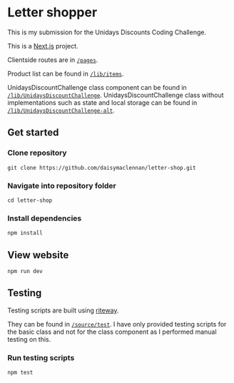 # Letter shopper

This is my submission for the Unidays Discounts Coding Challenge.

This is a [Next.js](https://nextjs.org) project.

Clientside routes are in [`/pages`](/pages).

Product list can be found in [`/lib/items`](/lib/items).

UnidaysDiscountChallenge class component can be found in [`/lib/UnidaysDiscountChallenge`](/lib/UnidaysDiscountChallenge).
UnidaysDiscountChallenge class without implementations such as state and local storage can be found in [`/lib/UnidaysDiscountChallenge-alt`](/lib/UnidaysDiscountChallenge-alt).

## Get started
### Clone repository
```
git clone https://github.com/daisymaclennan/letter-shop.git
```
### Navigate into repository folder
```
cd letter-shop
```
### Install dependencies

```
npm install
```


## View website

```
npm run dev
```


## Testing
Testing scripts are built using [riteway](https://github.com/ericelliott/riteway).

They can be found in [`/source/test`](/source/test).
I have only provided testing scripts for the basic class and not for the class component as I performed manual testing on this.

### Run testing scripts
```
npm test
```
